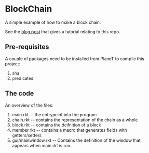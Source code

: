 # BlockChain

A simple example of how to make a block chain.

See the [blog post](https://www.pipem.co.uk/blog/a-simple-blockchain-program.html) that gives a
tutorial relating to this repo.

## Pre-requisites

A couple of packages need to be installed from PlaneT to compile this project:

1. sha
2. predicates

## The code

An overview of the files:

1. main.rkt -- the entrypoint into the program
2. chain.rkt -- contains the representation of the chain as a whole
3. block.rkt -- contains the deifnition of a block
4. member.rkt -- contains a macro that generates fields with getters/setters
5. gui/mainwindow.rkt -- Contains the definition of the window that appears
   when main.rkt is run.
